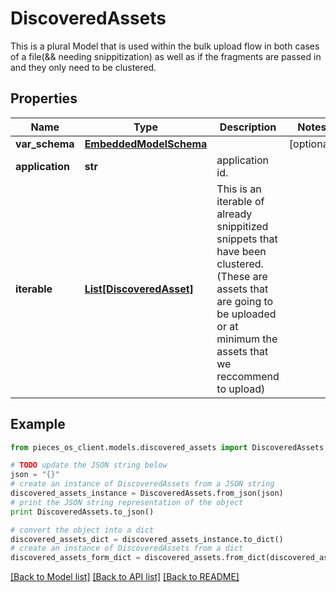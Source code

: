 # DiscoveredAssets

This is a plural Model that is used within the bulk upload flow in both cases of a file(&& needing snippitization) as well as if the fragments are passed in and they only need to be clustered.

## Properties

Name | Type | Description | Notes
------------ | ------------- | ------------- | -------------
**var_schema** | [**EmbeddedModelSchema**](EmbeddedModelSchema.md) |  | [optional] 
**application** | **str** | application id. | 
**iterable** | [**List[DiscoveredAsset]**](DiscoveredAsset.md) | This is an iterable of already snippitized snippets that have been clustered.(These are assets that are going to be uploaded or at minimum the assets that we reccommend to upload) | 

## Example

```python
from pieces_os_client.models.discovered_assets import DiscoveredAssets

# TODO update the JSON string below
json = "{}"
# create an instance of DiscoveredAssets from a JSON string
discovered_assets_instance = DiscoveredAssets.from_json(json)
# print the JSON string representation of the object
print DiscoveredAssets.to_json()

# convert the object into a dict
discovered_assets_dict = discovered_assets_instance.to_dict()
# create an instance of DiscoveredAssets from a dict
discovered_assets_form_dict = discovered_assets.from_dict(discovered_assets_dict)
```
[[Back to Model list]](../README.md#documentation-for-models) [[Back to API list]](../README.md#documentation-for-api-endpoints) [[Back to README]](../README.md)


